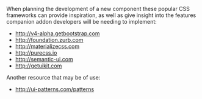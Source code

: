 When planning the development of a new component these popular CSS frameworks can provide inspiration, as well as give insight into the features companion addon developers will be needing to implement:

* http://v4-alpha.getbootstrap.com
* http://foundation.zurb.com
* http://materializecss.com
* http://purecss.io
* http://semantic-ui.com
* http://getuikit.com

Another resource that may be of use:

* http://ui-patterns.com/patterns
